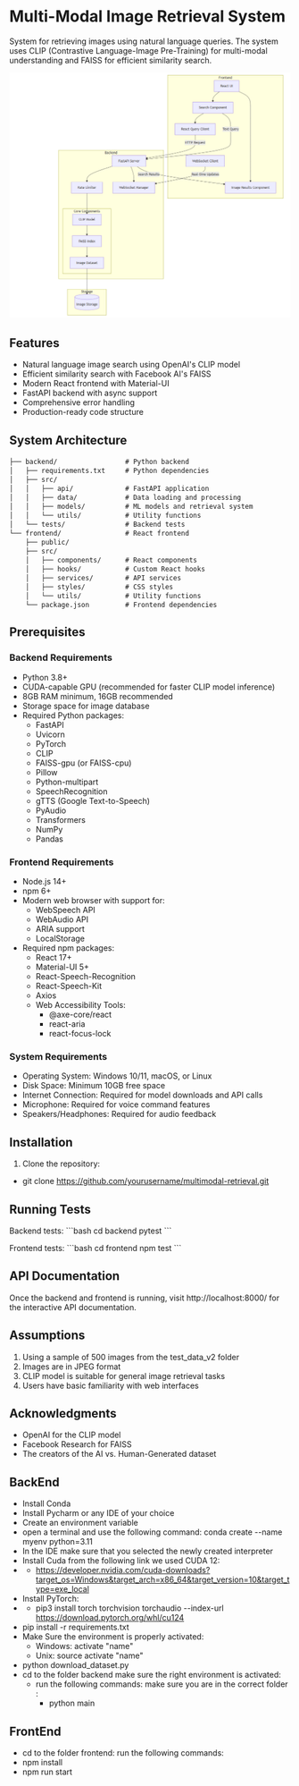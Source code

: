 # Multi-Modal Image Retrieval System

System for retrieving images using natural language queries. The system uses CLIP (Contrastive Language-Image Pre-Training) for multi-modal understanding and FAISS for efficient similarity search.

![Multi-Modal Image Retrieval System Overview](image.png)

## Features
- Natural language image search using OpenAI's CLIP model
- Efficient similarity search with Facebook AI's FAISS
- Modern React frontend with Material-UI
- FastAPI backend with async support
- Comprehensive error handling
- Production-ready code structure

## System Architecture

```
├── backend/                 # Python backend
│   ├── requirements.txt     # Python dependencies
│   ├── src/
│   │   ├── api/             # FastAPI application
│   │   ├── data/            # Data loading and processing
│   │   ├── models/          # ML models and retrieval system
│   │   └── utils/           # Utility functions
│   └── tests/               # Backend tests
└── frontend/                # React frontend
    ├── public/
    ├── src/
    │   ├── components/      # React components
    │   ├── hooks/           # Custom React hooks
    │   ├── services/        # API services
    │   ├── styles/          # CSS styles
    │   └── utils/           # Utility functions
    └── package.json         # Frontend dependencies
```

## Prerequisites

### Backend Requirements
- Python 3.8+
- CUDA-capable GPU (recommended for faster CLIP model inference)
- 8GB RAM minimum, 16GB recommended
- Storage space for image database
- Required Python packages:
  - FastAPI
  - Uvicorn
  - PyTorch
  - CLIP
  - FAISS-gpu (or FAISS-cpu)
  - Pillow
  - Python-multipart
  - SpeechRecognition
  - gTTS (Google Text-to-Speech)
  - PyAudio
  - Transformers
  - NumPy
  - Pandas

### Frontend Requirements
- Node.js 14+
- npm 6+
- Modern web browser with support for:
  - WebSpeech API
  - WebAudio API
  - ARIA support
  - LocalStorage
- Required npm packages:
  - React 17+
  - Material-UI 5+
  - React-Speech-Recognition
  - React-Speech-Kit
  - Axios
  - Web Accessibility Tools:
    - @axe-core/react
    - react-aria
    - react-focus-lock

### System Requirements
- Operating System: Windows 10/11, macOS, or Linux
- Disk Space: Minimum 10GB free space
- Internet Connection: Required for model downloads and API calls
- Microphone: Required for voice command features
- Speakers/Headphones: Required for audio feedback

## Installation

1. Clone the repository:
- git clone https://github.com/yourusername/multimodal-retrieval.git


## Running Tests

Backend tests:
\`\`\`bash
cd backend
pytest
\`\`\`

Frontend tests:
\`\`\`bash
cd frontend
npm test
\`\`\`

## API Documentation

Once the backend and frontend is running, visit http://localhost:8000/ for the interactive API documentation.

## Assumptions

1. Using a sample of 500 images from the test_data_v2 folder
2. Images are in JPEG format
3. CLIP model is suitable for general image retrieval tasks
4. Users have basic familiarity with web interfaces

## Acknowledgments
- OpenAI for the CLIP model
- Facebook Research for FAISS
- The creators of the AI vs. Human-Generated dataset


## BackEnd
- Install Conda
- Install Pycharm or any IDE of your choice
- Create an environment variable
- open a terminal and use the following command: conda create --name myenv python=3.11
- In the IDE make sure that you selected the newly created interpreter
- Install Cuda from the following link we used CUDA 12:
- - https://developer.nvidia.com/cuda-downloads?target_os=Windows&target_arch=x86_64&target_version=10&target_type=exe_local
- Install PyTorch: 
- - pip3 install torch torchvision torchaudio --index-url https://download.pytorch.org/whl/cu124
- pip install -r requirements.txt
- Make Sure the environment is properly activated: 
  - Windows: activate "name" 
  - Unix: source activate "name"
- python download_dataset.py
- cd to the folder backend make sure the right environment is activated:
  - run the following commands: make sure you are in the correct folder :
    - python main 


## FrontEnd
- cd to the folder frontend: run the following commands:
- npm install
- npm run start